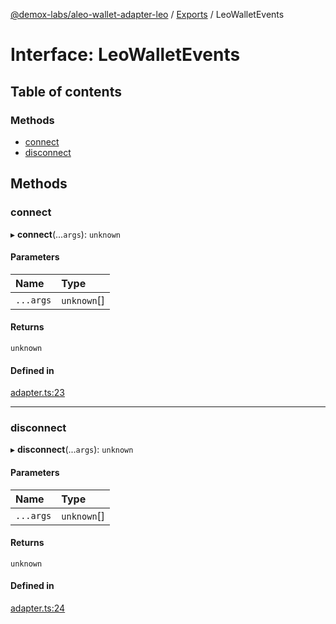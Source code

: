 [@demox-labs/aleo-wallet-adapter-leo](../README.md) / [Exports](../modules.md) / LeoWalletEvents

# Interface: LeoWalletEvents

## Table of contents

### Methods

- [connect](LeoWalletEvents.md#connect)
- [disconnect](LeoWalletEvents.md#disconnect)

## Methods

### connect

▸ **connect**(...`args`): `unknown`

#### Parameters

| Name | Type |
| :------ | :------ |
| `...args` | `unknown`[] |

#### Returns

`unknown`

#### Defined in

[adapter.ts:23](https://github.com/demox-labs/leo-wallet-adapter/blob/4e84099/packages/wallets/leo/adapter.ts#L23)

___

### disconnect

▸ **disconnect**(...`args`): `unknown`

#### Parameters

| Name | Type |
| :------ | :------ |
| `...args` | `unknown`[] |

#### Returns

`unknown`

#### Defined in

[adapter.ts:24](https://github.com/demox-labs/leo-wallet-adapter/blob/4e84099/packages/wallets/leo/adapter.ts#L24)
